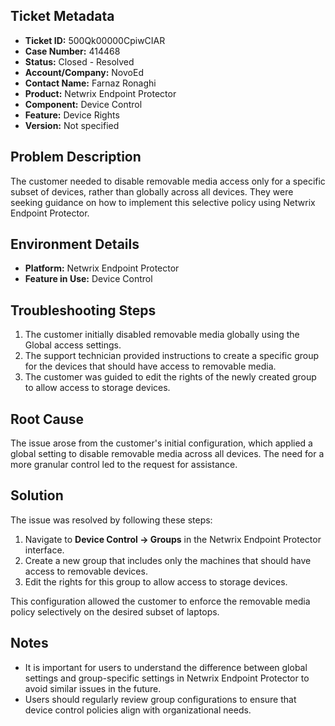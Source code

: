 ## Ticket Metadata
- **Ticket ID:** 500Qk00000CpiwCIAR
- **Case Number:** 414468
- **Status:** Closed - Resolved
- **Account/Company:** NovoEd
- **Contact Name:** Farnaz Ronaghi
- **Product:** Netwrix Endpoint Protector
- **Component:** Device Control
- **Feature:** Device Rights
- **Version:** Not specified

## Problem Description
The customer needed to disable removable media access only for a specific subset of devices, rather than globally across all devices. They were seeking guidance on how to implement this selective policy using Netwrix Endpoint Protector.

## Environment Details
- **Platform:** Netwrix Endpoint Protector
- **Feature in Use:** Device Control

## Troubleshooting Steps
1. The customer initially disabled removable media globally using the Global access settings.
2. The support technician provided instructions to create a specific group for the devices that should have access to removable media.
3. The customer was guided to edit the rights of the newly created group to allow access to storage devices.

## Root Cause
The issue arose from the customer's initial configuration, which applied a global setting to disable removable media across all devices. The need for a more granular control led to the request for assistance.

## Solution
The issue was resolved by following these steps:
1. Navigate to **Device Control -> Groups** in the Netwrix Endpoint Protector interface.
2. Create a new group that includes only the machines that should have access to removable devices.
3. Edit the rights for this group to allow access to storage devices.

This configuration allowed the customer to enforce the removable media policy selectively on the desired subset of laptops.

## Notes
- It is important for users to understand the difference between global settings and group-specific settings in Netwrix Endpoint Protector to avoid similar issues in the future.
- Users should regularly review group configurations to ensure that device control policies align with organizational needs.